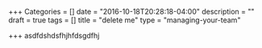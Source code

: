 +++
Categories = []
date = "2016-10-18T20:28:18-04:00"
description = ""
draft = true
tags = []
title = "delete me"
type = "managing-your-team"

+++
asdfdshdsfhjhfdsgdfhj
